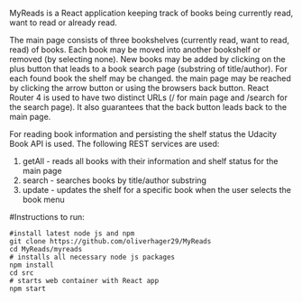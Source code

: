 MyReads is a React application keeping track of books being currently read, want to read or already read.

The main page consists of three bookshelves (currently read, want to read, read) of books. Each book may be moved into another bookshelf or removed (by selecting none). New books may be added by clicking on the plus button that leads to a book search page (substring of title/author). For each found book the shelf may be changed. the main page may be reached by clicking the arrow button or using the browsers back button. React Router 4 is used to have two distinct URLs (/ for main page and /search for the search page). It also guarantees that the back button leads back to the main page. 

For reading book information and persisting the shelf status the Udacity Book API is used. The following REST services are used:
1. getAll - reads all books with their information and shelf status for the main page
2. search - searches books by title/author  substring
3. update - updates the shelf for a specific book when the user selects the book menu

#Instructions to run:
```
#install latest node js and npm
git clone https://github.com/oliverhager29/MyReads
cd MyReads/myreads
# installs all necessary node js packages
npm install
cd src
# starts web container with React app
npm start
```

